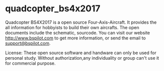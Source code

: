 # quadcopter_bs4x2017
Quadcopter BS4X2017 is a open source Four-Axis-Aircraft. It provides the all information for hobbyists to build their own aircrafts. 
The open documents include the schematic, sourcode. 
You can visit our website http://www.bspilot.com to get more information, or send the email to support@bspilot.com.

License:
These open source software and handware can only be used for personal study. 
Without authorization,any individuality or group can't use it for commercial purpose.